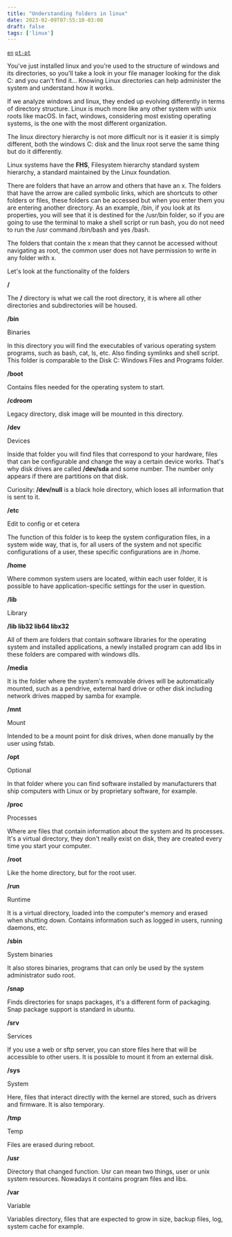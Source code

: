 ```yaml
---
title: "Understanding folders in linux"
date: 2023-02-09T07:55:10-03:00
draft: false
tags: ['linux']
---
```

<code><a href="/folders-in-linux">en</a></code>
<code><a href="/pt-pt/folders-in-linux">pt-pt</a></code>

You've just installed linux and you're used to the structure of windows and its directories, so you'll take a look in your file manager looking for the disk C: and you can't find it...
Knowing Linux directories can help administer the system and understand how it works.

If we analyze windows and linux, they ended up evolving differently in terms of directory structure. Linux is much more like any other system with unix roots like macOS. In fact, windows, considering most existing operating systems, is the one with the most different organization.

The linux directory hierarchy is not more difficult nor is it easier it is simply different, both the windows C: disk and the linux root serve the same thing but do it differently.

Linux systems have the **FHS**, Filesystem hierarchy standard system hierarchy, a standard maintained by the Linux foundation.


There are folders that have an arrow and others that have an x.
The folders that have the arrow are called symbolic links, which are shortcuts to other folders or files, these folders can be accessed but when you enter them you are entering another directory. As an example, /bin, if you look at its properties, you will see that it is destined for the /usr/bin folder, so if you are going to use the terminal to make a shell script or run bash, you do not need to run the /usr command /bin/bash and yes /bash.


The folders that contain the x mean that they cannot be accessed without navigating as root, the common user does not have permission to write in any folder with x.


Let's look at the functionality of the folders

**/**

The **/** directory is what we call the root directory, it is where all other directories and subdirectories will be housed.

**/bin**

Binaries

In this directory you will find the executables of various operating system programs, such as bash, cat, ls, etc. Also finding symlinks and shell script. This folder is comparable to the Disk C: Windows Files and Programs folder.

**/boot**

Contains files needed for the operating system to start.

**/cdroom**

Legacy directory, disk image will be mounted in this directory.

**/dev**

Devices

Inside that folder you will find files that correspond to your hardware, files that can be configurable and change the way a certain device works. That's why disk drives are called **/dev/sda** and some number. The number only appears if there are partitions on that disk.

Curiosity: **/dev/null** is a black hole directory, which loses all information that is sent to it.

**/etc**

Edit to config or et cetera

The function of this folder is to keep the system configuration files, in a system wide way, that is, for all users of the system and not specific configurations of a user, these specific configurations are in /home.


**/home**

Where common system users are located, within each user folder, it is possible to have application-specific settings for the user in question.

**/lib**

Library


**/lib lib32 lib64 libx32**

All of them are folders that contain software libraries for the operating system and installed applications, a newly installed program can add libs in these folders are compared with windows dlls.

**/media**

It is the folder where the system's removable drives will be automatically mounted, such as a pendrive, external hard drive or other disk including network drives mapped by samba for example.

**/mnt**

Mount

Intended to be a mount point for disk drives, when done manually by the user using fstab.


**/opt**

Optional

In that folder where you can find software installed by manufacturers that ship computers with Linux or by proprietary software, for example.


**/proc**

Processes

Where are files that contain information about the system and its processes. It's a virtual directory, they don't really exist on disk, they are created every time you start your computer.


**/root**

Like the home directory, but for the root user.

**/run**

Runtime

It is a virtual directory, loaded into the computer's memory and erased when shutting down. Contains information such as logged in users, running daemons, etc.

**/sbin**

System binaries

It also stores binaries, programs that can only be used by the system administrator sudo root.

**/snap**

Finds directories for snaps packages, it's a different form of packaging. Snap package support is standard in ubuntu.

**/srv**

Services

If you use a web or sftp server, you can store files here that will be accessible to other users. It is possible to mount it from an external disk.

**/sys**

System

Here, files that interact directly with the kernel are stored, such as drivers and firmware. It is also temporary.


**/tmp**

Temp

Files are erased during reboot.

**/usr**

Directory that changed function. Usr can mean two things, user or unix system resources. Nowadays it contains program files and libs.

**/var**

Variable

Variables directory, files that are expected to grow in size, backup files, log, system cache for example.
